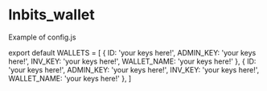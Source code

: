 # lnbits_wallet

Example of config.js 

export default WALLETS = [ 
    { ID: 'your keys here!', 
    ADMIN_KEY: 'your keys here!', 
    INV_KEY: 'your keys here!', 
    WALLET_NAME: 'your keys here!' 
    }, 
    { ID: 'your keys here!', 
    ADMIN_KEY: 'your keys here!', 
    INV_KEY: 'your keys here!', 
    WALLET_NAME: 'your keys here!' 
    }, 
]